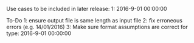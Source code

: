 Use cases to be included in later release:
    1: 2016-9-01 00:00:00

To-Do
    1: ensure output file is same length as input file
    2: fix erroneous errors (e.g. 14/01/2016)
    3: 	Make sure format assumptions are correct for type: 2016-9-01 00:00:00

